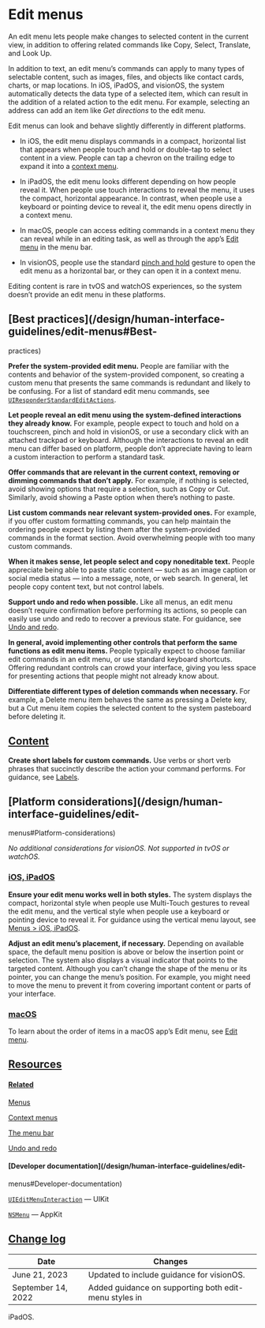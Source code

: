 # Edit menus

An edit menu lets people make changes to selected content in the current view,
in addition to offering related commands like Copy, Select, Translate, and
Look Up.

In addition to text, an edit menu’s commands can apply to many types of
selectable content, such as images, files, and objects like contact cards,
charts, or map locations. In iOS, iPadOS, and visionOS, the system
automatically detects the data type of a selected item, which can result in
the addition of a related action to the edit menu. For example, selecting an
address can add an item like _Get directions_ to the edit menu.

Edit menus can look and behave slightly differently in different platforms.

  * In iOS, the edit menu displays commands in a compact, horizontal list that appears when people touch and hold or double-tap to select content in a view. People can tap a chevron on the trailing edge to expand it into a [context menu](/design/human-interface-guidelines/context-menus).

  * In iPadOS, the edit menu looks different depending on how people reveal it. When people use touch interactions to reveal the menu, it uses the compact, horizontal appearance. In contrast, when people use a keyboard or pointing device to reveal it, the edit menu opens directly in a context menu.

  * In macOS, people can access editing commands in a context menu they can reveal while in an editing task, as well as through the app’s [Edit menu](/design/human-interface-guidelines/the-menu-bar#Edit-menu) in the menu bar.

  * In visionOS, people use the standard [pinch and hold](/design/human-interface-guidelines/gestures#Standard-gestures) gesture to open the edit menu as a horizontal bar, or they can open it in a context menu.

Editing content is rare in tvOS and watchOS experiences, so the system doesn’t
provide an edit menu in these platforms.

## [Best practices](/design/human-interface-guidelines/edit-menus#Best-
practices)

**Prefer the system-provided edit menu.** People are familiar with the
contents and behavior of the system-provided component, so creating a custom
menu that presents the same commands is redundant and likely to be confusing.
For a list of standard edit menu commands, see
[`UIResponderStandardEditActions`](/documentation/UIKit/UIResponderStandardEditActions).

**Let people reveal an edit menu using the system-defined interactions they
already know.** For example, people expect to touch and hold on a touchscreen,
pinch and hold in visionOS, or use a secondary click with an attached trackpad
or keyboard. Although the interactions to reveal an edit menu can differ based
on platform, people don’t appreciate having to learn a custom interaction to
perform a standard task.

**Offer commands that are relevant in the current context, removing or dimming
commands that don’t apply.** For example, if nothing is selected, avoid
showing options that require a selection, such as Copy or Cut. Similarly,
avoid showing a Paste option when there’s nothing to paste.

**List custom commands near relevant system-provided ones.** For example, if
you offer custom formatting commands, you can help maintain the ordering
people expect by listing them after the system-provided commands in the format
section. Avoid overwhelming people with too many custom commands.

**When it makes sense, let people select and copy noneditable text.** People
appreciate being able to paste static content — such as an image caption or
social media status — into a message, note, or web search. In general, let
people copy content text, but not control labels.

**Support undo and redo when possible.** Like all menus, an edit menu doesn’t
require confirmation before performing its actions, so people can easily use
undo and redo to recover a previous state. For guidance, see [Undo and
redo](/design/human-interface-guidelines/undo-and-redo).

**In general, avoid implementing other controls that perform the same
functions as edit menu items.** People typically expect to choose familiar
edit commands in an edit menu, or use standard keyboard shortcuts. Offering
redundant controls can crowd your interface, giving you less space for
presenting actions that people might not already know about.

**Differentiate different types of deletion commands when necessary.** For
example, a Delete menu item behaves the same as pressing a Delete key, but a
Cut menu item copies the selected content to the system pasteboard before
deleting it.

## [Content](/design/human-interface-guidelines/edit-menus#Content)

**Create short labels for custom commands.** Use verbs or short verb phrases
that succinctly describe the action your command performs. For guidance, see
[Labels](/design/human-interface-guidelines/labels).

## [Platform considerations](/design/human-interface-guidelines/edit-
menus#Platform-considerations)

 _No additional considerations for visionOS. Not supported in tvOS or
watchOS._

### [iOS, iPadOS](/design/human-interface-guidelines/edit-menus#iOS-iPadOS)

**Ensure your edit menu works well in both styles.** The system displays the
compact, horizontal style when people use Multi-Touch gestures to reveal the
edit menu, and the vertical style when people use a keyboard or pointing
device to reveal it. For guidance using the vertical menu layout, see [Menus >
iOS, iPadOS](/design/human-interface-guidelines/menus#iOS-iPadOS).

**Adjust an edit menu’s placement, if necessary.** Depending on available
space, the default menu position is above or below the insertion point or
selection. The system also displays a visual indicator that points to the
targeted content. Although you can’t change the shape of the menu or its
pointer, you can change the menu’s position. For example, you might need to
move the menu to prevent it from covering important content or parts of your
interface.

### [macOS](/design/human-interface-guidelines/edit-menus#macOS)

To learn about the order of items in a macOS app’s Edit menu, see [Edit
menu](/design/human-interface-guidelines/the-menu-bar#Edit-menu).

## [Resources](/design/human-interface-guidelines/edit-menus#Resources)

#### [Related](/design/human-interface-guidelines/edit-menus#Related)

[Menus](/design/human-interface-guidelines/menus)

[Context menus](/design/human-interface-guidelines/context-menus)

[The menu bar](/design/human-interface-guidelines/the-menu-bar)

[Undo and redo](/design/human-interface-guidelines/undo-and-redo)

#### [Developer documentation](/design/human-interface-guidelines/edit-
menus#Developer-documentation)

[`UIEditMenuInteraction`](/documentation/UIKit/UIEditMenuInteraction) — UIKit

[`NSMenu`](/documentation/AppKit/NSMenu) — AppKit

## [Change log](/design/human-interface-guidelines/edit-menus#Change-log)

Date| Changes  
---|---  
June 21, 2023| Updated to include guidance for visionOS.  
September 14, 2022| Added guidance on supporting both edit-menu styles in
iPadOS.

